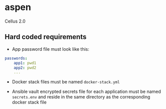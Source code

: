 # aspen

Cellus 2.0

## Hard coded requirements

* App password file must look like this:

```yaml
passwords:
    app1: pwd1
    app2: pwd2
    ...
```

* Docker stack files must be named `docker-stack.yml`

* Ansible vault encrypted secrets file for each application must be named `secrets.env` and reside in the same directory as the corresponding docker stack file